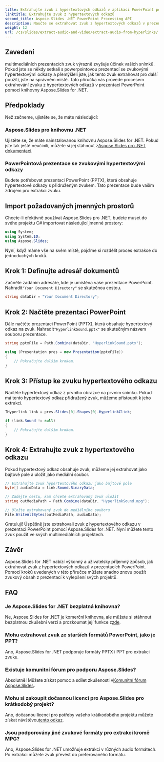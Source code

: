 ```yaml
---
title: Extrahujte zvuk z hypertextových odkazů v aplikaci PowerPoint pomocí Aspose.Slides
linktitle: Extrahujte zvuk z hypertextových odkazů
second_title: Aspose.Slides .NET PowerPoint Processing API
description: Naučte se extrahovat zvuk z hypertextových odkazů v prezentacích PowerPoint pomocí Aspose.Slides for .NET. Tento průvodce krok za krokem poskytuje jasné pokyny.
weight: 12
url: /cs/slides/extract-audio-and-video/extract-audio-from-hyperlinks/
---
```

## Zavedení

multimediálních prezentacích zvuk výrazně zvyšuje účinek vašich snímků. Pokud jste se někdy setkali s powerpointovou prezentací se zvukovými hypertextovými odkazy a přemýšleli jste, jak tento zvuk extrahovat pro další použití, jste na správném místě. Tato příručka vás provede procesem extrahování zvuku z hypertextových odkazů v prezentaci PowerPoint pomocí knihovny Aspose.Slides for .NET.

## Předpoklady

Než začneme, ujistěte se, že máte následující:

### Aspose.Slides pro knihovnu .NET

 Ujistěte se, že máte nainstalovanou knihovnu Aspose.Slides for .NET. Pokud jste tak ještě neučinili, můžete si jej stáhnout z[Aspose.Slides pro .NET dokumentaci](https://reference.aspose.com/slides/net/).

### PowerPointová prezentace se zvukovými hypertextovými odkazy

Budete potřebovat prezentaci PowerPoint (PPTX), která obsahuje hypertextové odkazy s přidruženým zvukem. Tato prezentace bude vaším zdrojem pro extrakci zvuku.

## Import požadovaných jmenných prostorů

Chcete-li efektivně používat Aspose.Slides pro .NET, budete muset do svého projektu C# importovat následující jmenné prostory:

```csharp
using System;
using System.IO;
using Aspose.Slides;
```

Nyní, když máme vše na svém místě, pojďme si rozdělit proces extrakce do jednoduchých kroků.

## Krok 1: Definujte adresář dokumentů

 Začněte zadáním adresáře, kde je umístěna vaše prezentace PowerPoint. Nahradit`"Your Document Directory"` se skutečnou cestou.

```csharp
string dataDir = "Your Document Directory";
```

## Krok 2: Načtěte prezentaci PowerPoint

 Dále načtěte prezentaci PowerPoint (PPTX), která obsahuje hypertextový odkaz na zvuk. Nahradit`"HyperlinkSound.pptx"` se skutečným názvem souboru prezentace.

```csharp
string pptxFile = Path.Combine(dataDir, "HyperlinkSound.pptx");

using (Presentation pres = new Presentation(pptxFile))
{
    // Pokračujte dalším krokem.
}
```

## Krok 3: Přístup ke zvuku hypertextového odkazu

Načtěte hypertextový odkaz z prvního obrazce na prvním snímku. Pokud má tento hypertextový odkaz přidružený zvuk, můžeme přistoupit k jeho extrakci.

```csharp
IHyperlink link = pres.Slides[0].Shapes[0].HyperlinkClick;

if (link.Sound != null)
{
    // Pokračujte dalším krokem.
}
```

## Krok 4: Extrahujte zvuk z hypertextového odkazu

Pokud hypertextový odkaz obsahuje zvuk, můžeme jej extrahovat jako bajtové pole a uložit jako mediální soubor.

```csharp
// Extrahujte zvuk hypertextového odkazu jako bajtové pole
byte[] audioData = link.Sound.BinaryData;

// Zadejte cestu, kam chcete extrahovaný zvuk uložit
string outMediaPath = Path.Combine(dataDir, "HyperlinkSound.mpg");

// Uložte extrahovaný zvuk do mediálního souboru
File.WriteAllBytes(outMediaPath, audioData);
```

Gratuluji! Úspěšně jste extrahovali zvuk z hypertextového odkazu v prezentaci PowerPoint pomocí Aspose.Slides for .NET. Nyní můžete tento zvuk použít ve svých multimediálních projektech.

## Závěr

Aspose.Slides for .NET nabízí výkonný a uživatelsky příjemný způsob, jak extrahovat zvuk z hypertextových odkazů v prezentacích PowerPoint. Pomocí kroků uvedených v této příručce můžete snadno znovu použít zvukový obsah z prezentací k vylepšení svých projektů.

## FAQ

### Je Aspose.Slides for .NET bezplatná knihovna?
 Ne, Aspose.Slides for .NET je komerční knihovna, ale můžete si stáhnout bezplatnou zkušební verzi a prozkoumat její funkce z[zde](https://releases.aspose.com/).

### Mohu extrahovat zvuk ze starších formátů PowerPoint, jako je PPT?
Ano, Aspose.Slides for .NET podporuje formáty PPTX i PPT pro extrakci zvuku.

### Existuje komunitní fórum pro podporu Aspose.Slides?
 Absolutně! Můžete získat pomoc a sdílet zkušenosti v[Komunitní fórum Aspose.Slides](https://forum.aspose.com/).

### Mohu si zakoupit dočasnou licenci pro Aspose.Slides pro krátkodobý projekt?
Ano, dočasnou licenci pro potřeby vašeho krátkodobého projektu můžete získat návštěvou[tento odkaz](https://purchase.aspose.com/temporary-license/).

### Jsou podporovány jiné zvukové formáty pro extrakci kromě MPG?
Ano, Aspose.Slides for .NET umožňuje extrakci v různých audio formátech. Po extrakci můžete zvuk převést do preferovaného formátu.